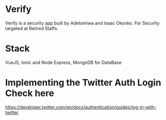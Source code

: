# Verify
Verify is a security app built by Adetomiwa and Isaac Okonko. For Security targeted at Retired Staffs.

# Stack 
VueJS, Ionic and Node Express, MongoDB for DataBase

# Implementing the Twitter Auth Login Check here
https://developer.twitter.com/en/docs/authentication/guides/log-in-with-twitter
